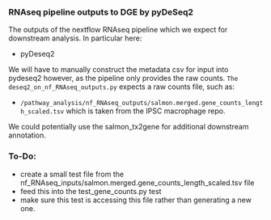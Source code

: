 ### RNAseq pipeline outputs to DGE by pyDeSeq2 

The outputs of the nextflow RNAseq pipeline which we expect for downstream analysis. In particular here: 

- pyDeseq2


We will have to manually construct the metadata csv for input into pydeseq2 however, as the pipeline only provides the raw counts. 
`The deseq2_on_nf_RNAseq_outputs.py` expects a raw counts file, such as: 

- `/pathway_analysis/nf_RNAseq_outputs/salmon.merged.gene_counts_length_scaled.tsv` which is taken from the IPSC macrophage repo.

We could potentially use the salmon_tx2gene for additional downstream annotation. 


### To-Do:
- create a small test file from the nf_RNAseq_inputs/salmon.merged.gene_counts_length_scaled.tsv file 
- feed this into the test_gene_counts.py test
- make sure this test is accessing this file rather than generating a new one. 

